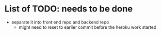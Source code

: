 # List of TODO: needs to be done

*   separate it into front end repo and backend repo 
    *   might need to reset to earlier commit before the heroku work started
